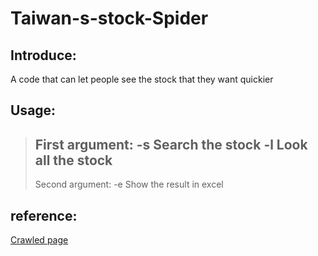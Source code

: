 # Taiwan-s-stock-Spider

## Introduce:

A code that can let people see the stock that they want quickier

## Usage:

> First argument:
> -s  Search the stock
> -l  Look all the stock
> -----------------------
> Second argument:
> -e  Show the result in excel

## reference:

[Crawled page](https://www.twse.com.tw/zh/)
